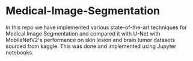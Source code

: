# Medical-Image-Segmentation
In this repo we have implemented various state-of-the-art techniques for Medical Image Segmentation and compared it with U-Net with MobileNetV2's performance on skin lesion and brain tumor datasets sourced from kaggle. This was done and implemented using Jupyter notebooks.
